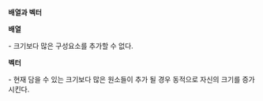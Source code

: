 **배열과 벡터**

**배열**

\- 크기보다 많은 구성요소를 추가할 수 없다.

**벡터**

\- 현재 담을 수 있는 크기보다 많은 원소들이 추가 될 경우 동적으로 자신의 크기를 증가시킨다.